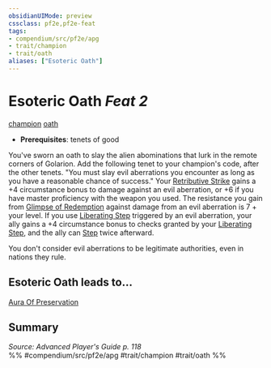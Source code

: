 ```yaml
---
obsidianUIMode: preview
cssclass: pf2e,pf2e-feat
tags:
- compendium/src/pf2e/apg
- trait/champion
- trait/oath
aliases: ["Esoteric Oath"]
---
```

# Esoteric Oath  *Feat 2*  
[champion](../../rules/traits/champion.md)  [oath](../../rules/traits/oath.md)  

- **Prerequisites**: tenets of good

You've sworn an oath to slay the alien abominations that lurk in the remote corners of Golarion. Add the following tenet to your champion's code, after the other tenets. "You must slay evil aberrations you encounter as long as you have a reasonable chance of success." Your [Retributive Strike](../../rules/actions/retributive-strike.md) gains a +4 circumstance bonus to damage against an evil aberration, or +6 if you have master proficiency with the weapon you used. The resistance you gain from [Glimpse of Redemption](../../rules/actions/glimpse-of-redemption.md) against damage from an evil aberration is 7 + your level. If you use [Liberating Step](../../rules/actions/liberating-step.md) triggered by an evil aberration, your ally gains a +4 circumstance bonus to checks granted by your [Liberating Step](../../rules/actions/liberating-step.md), and the ally can [Step](../../rules/actions/step.md) twice afterward.

You don't consider evil aberrations to be legitimate authorities, even in nations they rule.

## Esoteric Oath leads to...

[Aura Of Preservation](aura-of-preservation-apg.md)

## Summary

*Source: Advanced Player's Guide p. 118*  
%% #compendium/src/pf2e/apg #trait/champion #trait/oath %%